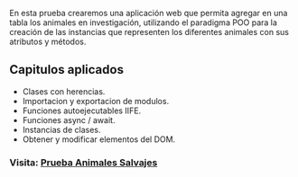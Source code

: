 En esta
prueba crearemos una aplicación web que permita agregar en una tabla los animales en
investigación, utilizando el paradigma POO para la creación de las instancias que
representen los diferentes animales con sus atributos y métodos.
## Capitulos aplicados
- Clases con herencias.
- Importacion y exportacion de modulos.
- Funciones autoejecutables IIFE.
- Funciones async / await.
- Instancias de clases.
- Obtener y modificar elementos del DOM.
### Visita: [Prueba Animales Salvajes](https://kikalay.github.io/prueba-animales-salvajes/)
